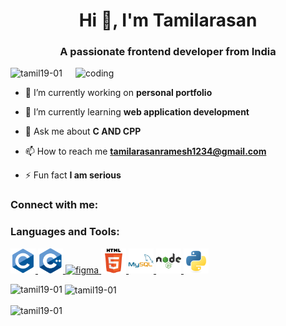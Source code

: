 
<h1 align="center">Hi 👋, I'm Tamilarasan</h1>
<h3 align="center">A passionate frontend developer from India</h3>
<img align="right" alt="coding" width="400" src="https://tenor.com/view/peeking-anime-animated-japanese-cartoon-gif-5418225">

<p align="left"> <img src="https://komarev.com/ghpvc/?username=tamil19-01&label=Profile%20views&color=0e75b6&style=flat" alt="tamil19-01" /> </p>

- 🔭 I’m currently working on **personal portfolio**

- 🌱 I’m currently learning **web application development**

- 💬 Ask me about **C AND CPP**

- 📫 How to reach me **tamilarasanramesh1234@gmail.com**

- ⚡ Fun fact **I am serious**

<h3 align="left">Connect with me:</h3>
<p align="left">
</p>

<h3 align="left">Languages and Tools:</h3>
<p align="left"> <a href="https://www.cprogramming.com/" target="_blank" rel="noreferrer"> <img src="https://raw.githubusercontent.com/devicons/devicon/master/icons/c/c-original.svg" alt="c" width="40" height="40"/> </a> <a href="https://www.w3schools.com/cpp/" target="_blank" rel="noreferrer"> <img src="https://raw.githubusercontent.com/devicons/devicon/master/icons/cplusplus/cplusplus-original.svg" alt="cplusplus" width="40" height="40"/> </a> <a href="https://www.figma.com/" target="_blank" rel="noreferrer"> <img src="https://www.vectorlogo.zone/logos/figma/figma-icon.svg" alt="figma" width="40" height="40"/> </a> <a href="https://www.w3.org/html/" target="_blank" rel="noreferrer"> <img src="https://raw.githubusercontent.com/devicons/devicon/master/icons/html5/html5-original-wordmark.svg" alt="html5" width="40" height="40"/> </a> <a href="https://www.mysql.com/" target="_blank" rel="noreferrer"> <img src="https://raw.githubusercontent.com/devicons/devicon/master/icons/mysql/mysql-original-wordmark.svg" alt="mysql" width="40" height="40"/> </a> <a href="https://nodejs.org" target="_blank" rel="noreferrer"> <img src="https://raw.githubusercontent.com/devicons/devicon/master/icons/nodejs/nodejs-original-wordmark.svg" alt="nodejs" width="40" height="40"/> </a> <a href="https://www.python.org" target="_blank" rel="noreferrer"> <img src="https://raw.githubusercontent.com/devicons/devicon/master/icons/python/python-original.svg" alt="python" width="40" height="40"/> </a> </p>

<p><img align="left" src="https://github-readme-stats.vercel.app/api/top-langs?username=tamil19-01&show_icons=true&locale=en&layout=compact" alt="tamil19-01" /></p>

<p>&nbsp;<img align="center" src="https://github-readme-stats.vercel.app/api?username=tamil19-01&show_icons=true&locale=en" alt="tamil19-01" /></p>

<p><img align="center" src="https://github-readme-streak-stats.herokuapp.com/?user=tamil19-01&" alt="tamil19-01" /></p>

